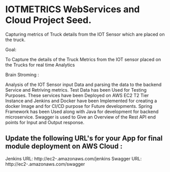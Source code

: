 # IOTMETRICS  WebServices and Cloud Project Seed.
Capturing metrics of Truck  details from the IOT Sensor which are placed on the truck. 

Goal:

To Capture the details of the Truck Metrics from the IOT sensor placed on the Trucks for real time Analytics

Brain Stroming :

Analysis of the IOT Sensor input Data and parsing the data to the backend Service and Retriving metrics.
Test Data has been Used for Testing Purposes. 
These services have been Deployed on AWS EC2 T2 Tier Instance and Jenkins and Docker have been Implemented 
for creating a docker Image and for CI/CD purpose for Future developments. 
Spring Framework has been Used along with Java for development for backend microservice.
Swagger is used to Give an Overview of the Rest API end points for Input and Output response. 


## Update the following URL's for  your App for  final module deployment on AWS Cloud :
Jenkins URL: http://ec2-<somehost>.amazonaws.com/jenkins
Swagger URL: http://ec2-<somehost>.amazonaws.com/swagger
